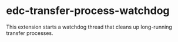 # edc-transfer-process-watchdog

This extension starts a watchdog thread that cleans up long-running transfer processes.